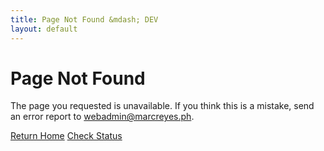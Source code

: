 ```yaml
---
title: Page Not Found &mdash; DEV
layout: default
---
```


<h1 class="hero display-1">Page Not Found</h1>

The page you requested is unavailable. If you think this is a mistake, send an error report to <a href="mailto:webadmin@marcreyes.ph?subject=Site Error Report (marcreyes.ph)">webadmin@marcreyes.ph</a>.

<div class="d-grid gap-2 d-md-flex justify-content-md-start mb-4 mb-lg-3">
<a href="/" class="btn btn-primary btn-lg px-4 me-md-2" rel="noopener noreferrer">Return Home</a>
<a href="https://marcrey.es/status" class="btn btn-outline-secondary btn-lg px-4" rel="noopener noreferrer">Check Status</a>
</div>